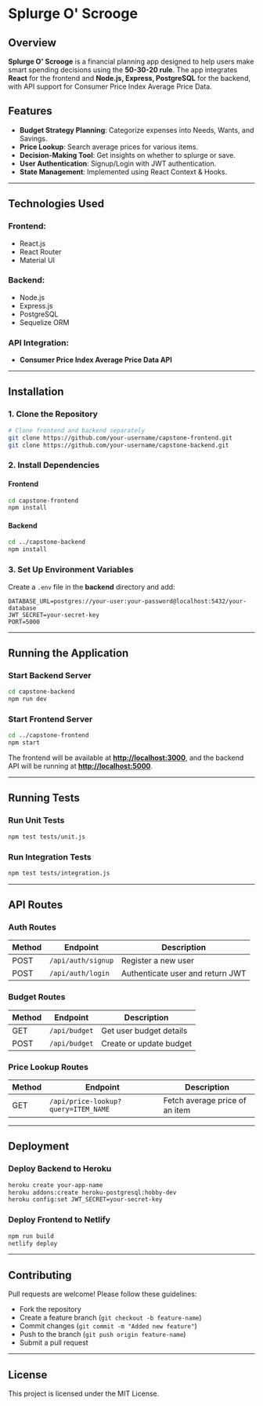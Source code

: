 # Splurge O' Scrooge

## Overview

**Splurge O' Scrooge** is a financial planning app designed to help users make smart spending decisions using the **50-30-20 rule**. The app integrates **React** for the frontend and **Node.js, Express, PostgreSQL** for the backend, with API support for Consumer Price Index Average Price Data.

## Features

- **Budget Strategy Planning**: Categorize expenses into Needs, Wants, and Savings.
- **Price Lookup**: Search average prices for various items.
- **Decision-Making Tool**: Get insights on whether to splurge or save.
- **User Authentication**: Signup/Login with JWT authentication.
- **State Management**: Implemented using React Context & Hooks.

---

## Technologies Used

### Frontend:

- React.js
- React Router
- Material UI

### Backend:

- Node.js
- Express.js
- PostgreSQL
- Sequelize ORM

### API Integration:

- **Consumer Price Index Average Price Data API**

---

## Installation

### 1. Clone the Repository

```sh
# Clone frontend and backend separately
git clone https://github.com/your-username/capstone-frontend.git
git clone https://github.com/your-username/capstone-backend.git
```

### 2. Install Dependencies

#### **Frontend**

```sh
cd capstone-frontend
npm install
```

#### **Backend**

```sh
cd ../capstone-backend
npm install
```

### 3. Set Up Environment Variables

Create a `.env` file in the **backend** directory and add:

```env
DATABASE_URL=postgres://your-user:your-password@localhost:5432/your-database
JWT_SECRET=your-secret-key
PORT=5000
```

---

## Running the Application

### **Start Backend Server**

```sh
cd capstone-backend
npm run dev
```

### **Start Frontend Server**

```sh
cd ../capstone-frontend
npm start
```

The frontend will be available at [**http://localhost:3000**](http://localhost:3000), and the backend API will be running at [**http://localhost:5000**](http://localhost:5000).

---

## Running Tests

### **Run Unit Tests**

```sh
npm test tests/unit.js
```

### **Run Integration Tests**

```sh
npm test tests/integration.js
```

---

## API Routes

### **Auth Routes**

| Method | Endpoint           | Description                      |
| ------ | ------------------ | -------------------------------- |
| POST   | `/api/auth/signup` | Register a new user              |
| POST   | `/api/auth/login`  | Authenticate user and return JWT |

### **Budget Routes**

| Method | Endpoint      | Description             |
| ------ | ------------- | ----------------------- |
| GET    | `/api/budget` | Get user budget details |
| POST   | `/api/budget` | Create or update budget |

### **Price Lookup Routes**

| Method | Endpoint                            | Description                    |
| ------ | ----------------------------------- | ------------------------------ |
| GET    | `/api/price-lookup?query=ITEM_NAME` | Fetch average price of an item |

---

## Deployment

### **Deploy Backend to Heroku**

```sh
heroku create your-app-name
heroku addons:create heroku-postgresql:hobby-dev
heroku config:set JWT_SECRET=your-secret-key
```

### **Deploy Frontend to Netlify**

```sh
npm run build
netlify deploy
```

---

## Contributing

Pull requests are welcome! Please follow these guidelines:

- Fork the repository
- Create a feature branch (`git checkout -b feature-name`)
- Commit changes (`git commit -m "Added new feature"`)
- Push to the branch (`git push origin feature-name`)
- Submit a pull request

---

## License

This project is licensed under the MIT License.

